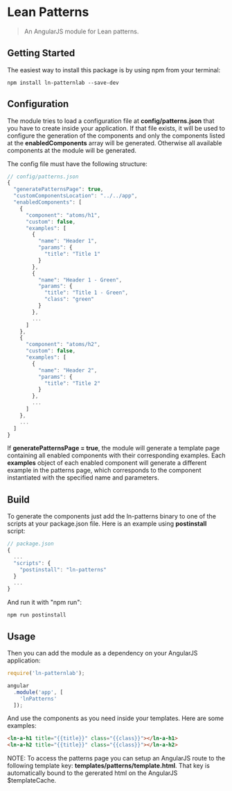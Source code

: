 # Lean Patterns

> An AngularJS module for Lean patterns.


## Getting Started

The easiest way to install this package is by using npm from your terminal:

```
npm install ln-patternlab --save-dev
```


## Configuration

The module tries to load a configuration file at **config/patterns.json** that you have to create inside your application. If that file exists, it will be used to configure the generation of the components and only the components listed at the **enabledComponents** array will be generated. Otherwise all available components at the module will be generated. 

The config file must have the following structure:

```javascript
// config/patterns.json
{
  "generatePatternsPage": true,
  "customComponentsLocation": "../../app",
  "enabledComponents": [
    {
      "component": "atoms/h1",
      "custom": false,
      "examples": [
        {
          "name": "Header 1",
          "params": {
            "title": "Title 1"
          }
        },
        {
          "name": "Header 1 - Green",
          "params": {
            "title": "Title 1 - Green",
            "class": "green"
          }
        },
        ...
      ]
    },
    {
      "component": "atoms/h2",
      "custom": false,
      "examples": [
        {
          "name": "Header 2",
          "params": {
            "title": "Title 2"
          }
        },
        ...
      ]
    },
    ...
  ]
}
```

If **generatePatternsPage = true**, the module will generate a template page containing all enabled components with their corresponding examples. Each **examples** object of each enabled component will generate a different example in the patterns page, which corresponds to the component instantiated with the specified name and parameters.


## Build

To generate the components just add the ln-patterns binary to one of the scripts at your package.json file. Here is an example using **postinstall** script:

```javascript
// package.json
{
  ...
  "scripts": {
    "postinstall": "ln-patterns"
  }
  ...
}
```

And run it with "npm run":

```
npm run postinstall
```


## Usage

Then you can add the module as a dependency on your AngularJS application:

```javascript
require('ln-patternlab');

angular
  .module('app', [
    'lnPatterns'
  ]);
```

And use the components as you need inside your templates. Here are some examples:

```html
<ln-a-h1 title="{{title}}" class="{{class}}"></ln-a-h1>
<ln-a-h2 title="{{title}}" class="{{class}}"></ln-a-h2>
```

NOTE: To access the patterns page you can setup an AngularJS route to the following template key: **templates/patterns/template.html**. That key is automatically bound to the gererated html on the AngularJS $templateCache.
